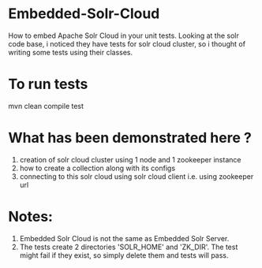 # Embedded-Solr-Cloud
How to embed Apache Solr Cloud in your unit tests. 
Looking at the solr code base, i noticed they have tests for solr cloud cluster, so i thought of writing some tests using their classes.

# To run tests
mvn clean compile test

# What has been demonstrated here ?

1. creation of solr cloud cluster using 1 node and 1 zookeeper instance
2. how to create a collection along with its configs
3. connecting to this solr cloud using solr cloud client i.e. using zookeeper url


# Notes:
1. Embedded Solr Cloud is not the same as Embedded Solr Server.
2. The tests create 2 directories 'SOLR_HOME' and 'ZK_DIR'. The test might fail if they exist, so simply delete them and tests will pass.
